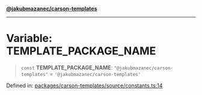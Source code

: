 [**@jakubmazanec/carson-templates**](../README.md)

---

# Variable: TEMPLATE_PACKAGE_NAME

> `const` **TEMPLATE_PACKAGE_NAME**: `"@jakubmazanec/carson-templates"` =
> `'@jakubmazanec/carson-templates'`

Defined in:
[packages/carson-templates/source/constants.ts:14](https://github.com/jakubmazanec/tools/blob/412167e80a7675933e43d5220a19d05130301e2d/packages/carson-templates/source/constants.ts#L14)

